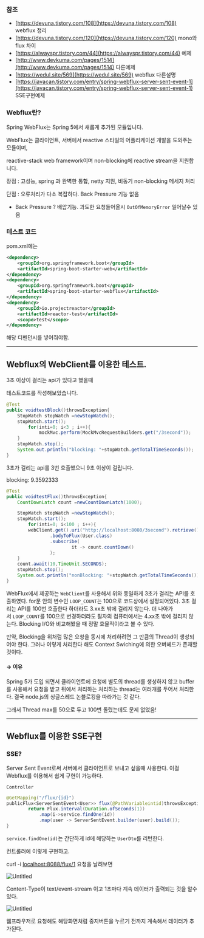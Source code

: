 ### 참조

- [https://devuna.tistory.com/108](https://devuna.tistory.com/108) webflux 정리
- [https://devuna.tistory.com/120](https://devuna.tistory.com/120) mono와 flux 차이
- [https://alwayspr.tistory.com/44](https://alwayspr.tistory.com/44) 예제
- [http://www.devkuma.com/pages/1514](http://www.devkuma.com/pages/1514) 다른예제
- [https://wedul.site/569](https://wedul.site/569) webflux 다른설명
- [https://javacan.tistory.com/entry/spring-webflux-server-sent-event-1](https://javacan.tistory.com/entry/spring-webflux-server-sent-event-1) SSE구현예제

### Webflux란?

Spring WebFlux는 Spring 5에서 새롭게 추가된 모듈입니다.

WebFlux는 클라이언트, 서버에서 reactive 스타일의 어플리케이션 개발을 도와주는 모듈이며,

reactive-stack web framework이며 non-blocking에 reactive stream을 지원합니다.

장점 : 고성능, spring 과 완벽한 통합, netty 지원, 비동기 non-blocking 메세지 처리

단점 : 오류처리가 다소 복잡하다. Back Pressure 기능 없음

- Back Pressure ? 배압기능. 과도한 요청들어올시 `OutOfMemoryError` 일어날수 있음

### 테스트 코드

pom.xml에는

```xml
<dependency>
    <groupId>org.springframework.boot</groupId>
    <artifactId>spring-boot-starter-web</artifactId>
</dependency>
<dependency>
    <groupId>org.springframework.boot</groupId>
    <artifactId>spring-boot-starter-webflux</artifactId>
</dependency>
<dependency>
    <groupId>io.projectreactor</groupId>
    <artifactId>reactor-test</artifactId>
    <scope>test</scope>
</dependency>
```

해당 디펜던시를 넣어줘야함.

---

## Webflux의 WebClient를 이용한 테스트.

3초 이상이 걸리는 api가 있다고 했을때

테스트코드를 작성해보았습니다.

```java
@Test
public voidtestBlock()throwsException{
    StopWatch stopWatch =newStopWatch();
    stopWatch.start();
		for(inti=0; i<3 ; i++){
			mockMvc.perform(MockMvcRequestBuilders.get("/3second"));
    }
    stopWatch.stop();
    System.out.println("blocking: "+stopWatch.getTotalTimeSeconds());
}
```

3초가 걸리는 api를 3번 호출했으니 9초 이상이 걸립니다.

blocking: 9.3592333

```java
@Test
public voidtestFlux()throwsException{
    CountDownLatch count =newCountDownLatch(1000);

    StopWatch stopWatch =newStopWatch();
    stopWatch.start();
		for(inti=0; i<100 ; i++){
		webClient.get().uri("http://localhost:8080/3second").retrieve()
                .bodyToFlux(User.class)
                .subscribe(
                        it -> count.countDown()
                );
    }
    count.await(10,TimeUnit.SECONDS);
    stopWatch.stop();
    System.out.println("nonBlocking: "+stopWatch.getTotalTimeSeconds());
}
```

WebFlux에서 제공하는 `WebClient`를 사용해서 위와 동일하게 3초가 걸리는 API를 호출하였다. for문 안의 변수인 `LOOP_COUNT`는 100으로 코드상에서 설정되어있다. 3초 걸리는 API를 100번 호출한다 하더라도 3.xx초 밖에 걸리지 않는다. 더 나아가서 `LOOP_COUNT`를 100으로 변경하더라도 필자의 컴퓨터에서는 4.xx초 밖에 걸리지 않는다. Blocking I/O와 비교해봤을 때 정말 효율적이라고 볼 수 있다.

만약, Blocking을 위처럼 많은 요청을 동시에 처리하려면 그 만큼의 Thread이 생성되어야 한다. 그러나 이렇게 처리한다 해도 Context Swiching에 의한 오버헤드가 존재할 것이다.

#### → 이유

Spring 5가 도입 되면서 클라이언트에 요청에 별도의 thread를 생성하지 않고 buffer를 사용해서 요청을 받고 뒤에서 처리하는 처리하는 thread는 여러개를 두어서 처리한다. 결국 node.js의 싱글스레드 논블로킹을 따라가는 것 같다.

그래서 Thread max를 50으로 두고 100번 돌렸는데도 문제 없었음!

---

## Webflux를 이용한 SSE구현

### SSE?

Server Sent Event로써 서버에서 클라이언트로 보내고 싶을때 사용한다. 이걸 Webflux를 이용해서 쉽게 구현이 가능하다.

`Controller`

```java
@GetMapping("/flux/{id}")
publicFlux<ServerSentEvent<User>> flux(@PathVariableintid)throwsException{
		return Flux.interval(Duration.ofSeconds(1))
            .map(i->service.findOne(id))
            .map(user -> ServerSentEvent.builder(user).build());
}
```

`service.findOne(id)`는 간단하게 id에 해당하는 `UserDto`를 리턴한다.

컨트롤러에 이렇게 구현하고.

curl -i [localhost:8088/flux/1](http://localhost:8088/flux/1) 요청을 날려보면

![Untitled](https://s3-us-west-2.amazonaws.com/secure.notion-static.com/40c73037-7931-4fab-8d46-8bee732a6675/Untitled.png)

Content-Type이 text/event-stream 이고 1초마다 계속 데이터가 출력되는 것을 알수 있다.

![Untitled](https://s3-us-west-2.amazonaws.com/secure.notion-static.com/3bcc6b9f-0391-46fb-8051-d11cc3098272/Untitled.png)

웹프라우저로 요청해도 해당화면처럼 중지버튼을 누르기 전까지 계속해서 데이터가 추가된다.
